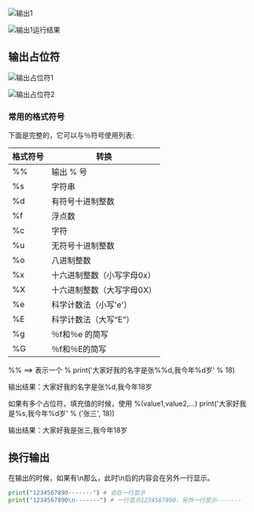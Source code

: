 ![输出1](C:\Users\Administrator\Desktop\Mat\image\输出1.png)

![输出1运行结果](C:\Users\Administrator\Desktop\Mat\image\输出1运行结果.png)

## 输出占位符

![输出占位符1](C:\Users\Administrator\Desktop\Mat\image\输出占位符1.png)

![输出占位符2](C:\Users\Administrator\Desktop\Mat\image\输出占位符运行结果.png)

### 常用的格式符号

下面是完整的，它可以与％符号使用列表:

| 格式符号 | 转换                       |
| -------- | -------------------------- |
| %%       | 输出 % 号                  |
| %s       | 字符串                     |
| %d       | 有符号十进制整数           |
| %f       | 浮点数                     |
| %c       | 字符                       |
| %u       | 无符号十进制整数           |
| %o       | 八进制整数                 |
| %x       | 十六进制整数（小写字母0x） |
| %X       | 十六进制整数（大写字母0X） |
| %e       | 科学计数法（小写'e'）      |
| %E       | 科学计数法（大写“E”）      |
| %g       | ％f和％e 的简写            |
| %G       | ％f和％E的简写             |

%% ==> 表示一个 %
print('大家好我的名字是张%%d,我今年%d岁' % 18)

输出结果：大家好我的名字是张%d,我今年18岁

如果有多个占位符，填充值的时候，使用 %(value1,value2,...)
print('大家好我是%s,我今年%d岁' % ('张三', 18))

输出结果：大家好我是张三,我今年18岁

## 换行输出

在输出的时候，如果有\n那么，此时\n后的内容会在另外一行显示。

```python
print("1234567890-------") # 会在一行显示
print("1234567890\n-------") # 一行显示1234567890，另外一行显示-------
```
